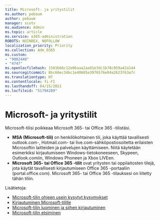 ```yaml
---
title: Microsoft- ja yritystilit
ms.author: pebaum
author: pebaum
manager: scotv
ms.audience: Admin
ms.topic: article
ms.service: o365-administration
ROBOTS: NOINDEX, NOFOLLOW
localization_priority: Priority
ms.collection: Adm_O365
ms.custom:
- "9002448"
- "4747"
ms.openlocfilehash: 1501b66c12e06aaa2aa91e3dc1b78c959a42a144
ms.sourcegitcommit: 8bc60ec34bc1e40685e3976576e04a2623f63a7c
ms.translationtype: HT
ms.contentlocale: fi-FI
ms.lasthandoff: 04/15/2021
ms.locfileid: "51794289"
---
```

# <a name="microsoft-and-business-accounts"></a>Microsoft- ja yritystilit

Microsoft-tilisi poikkeaa Microsoft 365- tai Office 365 -tilistäsi.

- **MSA (Microsoft-tili)** on henkilökohtainen tili, joka käyttää tavallisesti outlook.com-, Hotmail.com- tai live.com-sähköpostiosoitetta erilaisten Microsoftin laitteiden ja palvelujen käyttämiseen. Niitä käytetään esimerkiksi kirjautumiseen Windows-tietokoneeseen, Skypeen, Outlook.comiin, Windows Phoneen ja Xbox LIVEen.
- **Microsoft 365- tai Office 365 -tilit** ovat yritysten tai oppilaitosten tilejä, jota käytät tavallisesti kirjautumiseen Office 365 -portaaliin (portal.office.com). Microsoft 365- tai Office 365 -tilauksesi on liitetty tähän tiliin.

Lisätietoja:

- [Microsoft-tilin ohjeen usein kysytyt kysymykset](https://support.microsoft.com/hub/4294457/microsoft-account-help) 
- [Kirjautuminen Microsoft-tilille](https://support.microsoft.com/help/4028195/microsoft-account-how-to-sign-in)
- [Microsoft-tilin luominen ja siihen kirjautuminen](https://account.microsoft.com/account)
- [Microsoft-tilin etsiminen](https://support.microsoft.com/help/13811/microsoft-account-how-to-find)
